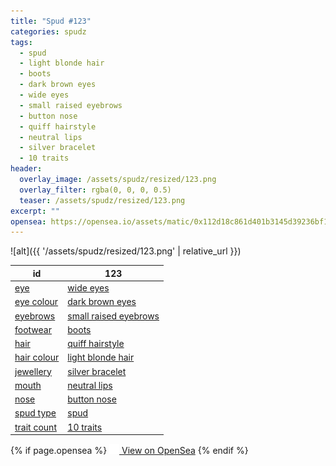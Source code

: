 ```yaml
---
title: "Spud #123"
categories: spudz
tags:
  - spud
  - light blonde hair
  - boots
  - dark brown eyes
  - wide eyes
  - small raised eyebrows
  - button nose
  - quiff hairstyle
  - neutral lips
  - silver bracelet
  - 10 traits
header:
  overlay_image: /assets/spudz/resized/123.png
  overlay_filter: rgba(0, 0, 0, 0.5)
  teaser: /assets/spudz/resized/123.png
excerpt: ""
opensea: https://opensea.io/assets/matic/0x112d18c861d401b3145d39236bf149f01e18beed/123
---
```

![alt]({{ '/assets/spudz/resized/123.png' | relative_url }})

| id | 123 |
|-|-|
| <a href="/traits/eye/#trait-type">eye</a> | <a href="/traits/eye/wide-eyes/1/#trait">wide eyes</a> |
| <a href="/traits/eye-colour/#trait-type">eye colour</a> | <a href="/traits/eye-colour/dark-brown-eyes/1/#trait">dark brown eyes</a> |
| <a href="/traits/eyebrows/#trait-type">eyebrows</a> | <a href="/traits/eyebrows/small-raised-eyebrows/1/#trait">small raised eyebrows</a> |
| <a href="/traits/footwear/#trait-type">footwear</a> | <a href="/traits/footwear/boots/1/#trait">boots</a> |
| <a href="/traits/hair/#trait-type">hair</a> | <a href="/traits/hair/quiff-hairstyle/1/#trait">quiff hairstyle</a> |
| <a href="/traits/hair-colour/#trait-type">hair colour</a> | <a href="/traits/hair-colour/light-blonde-hair/1/#trait">light blonde hair</a> |
| <a href="/traits/jewellery/#trait-type">jewellery</a> | <a href="/traits/jewellery/silver-bracelet/1/#trait">silver bracelet</a> |
| <a href="/traits/mouth/#trait-type">mouth</a> | <a href="/traits/mouth/neutral-lips/1/#trait">neutral lips</a> |
| <a href="/traits/nose/#trait-type">nose</a> | <a href="/traits/nose/button-nose/1/#trait">button nose</a> |
| <a href="/traits/spud-type/#trait-type">spud type</a> | <a href="/traits/spud-type/spud/1/#trait">spud</a> |
| <a href="/traits/trait-count/#trait-type">trait count</a> | <a href="/traits/trait-count/10-traits/1/#trait">10 traits</a> |

{% if page.opensea %}
<a href="{{page.opensea}}" class="btn btn--info" onclick="window.open(this.href, '_blank'); return false;"><img src="/assets/images/opensea.svg" width="16px"><span>  View on OpenSea</span></a>
{% endif %}
